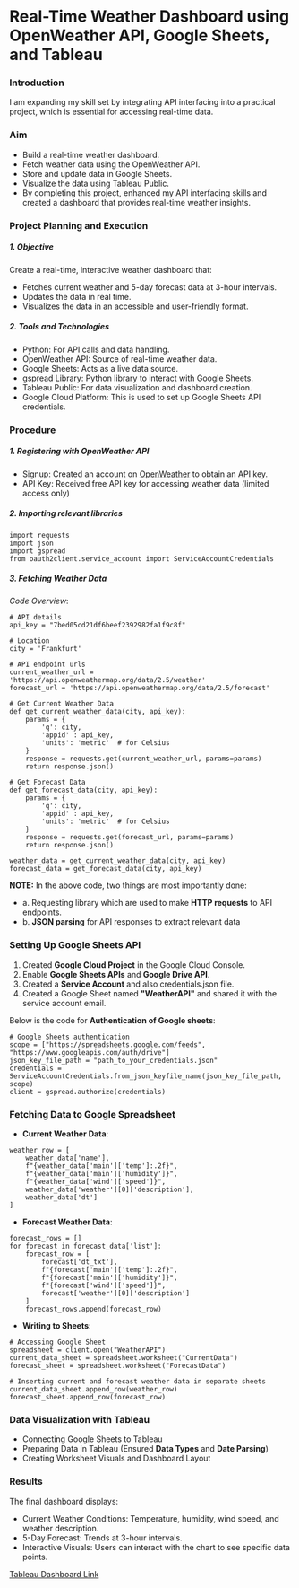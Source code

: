 # Real-Time Weather Dashboard using OpenWeather API, Google Sheets, and Tableau

### Introduction
I am expanding my skill set by integrating API interfacing into a practical project, which is essential for accessing real-time data.

### Aim

- Build a real-time weather dashboard.
- Fetch weather data using the OpenWeather API.
- Store and update data in Google Sheets.
- Visualize the data using Tableau Public.
- By completing this project, enhanced my API interfacing skills and created a dashboard that provides real-time weather insights.

### Project Planning and Execution

##### 1. Objective
Create a real-time, interactive weather dashboard that:

- Fetches current weather and 5-day forecast data at 3-hour intervals.
- Updates the data in real time.
- Visualizes the data in an accessible and user-friendly format.
  
##### 2. Tools and Technologies
- Python: For API calls and data handling.
- OpenWeather API: Source of real-time weather data.
- Google Sheets: Acts as a live data source.
- gspread Library: Python library to interact with Google Sheets.
- Tableau Public: For data visualization and dashboard creation.
- Google Cloud Platform: This is used to set up Google Sheets API credentials.

### Procedure
##### 1. Registering with OpenWeather API
- Signup: Created an account on [OpenWeather](https://openweathermap.org/) to obtain an API key.
- API Key: Received free API key for accessing weather data (limited access only)

##### 2. Importing relevant libraries

```
import requests
import json
import gspread
from oauth2client.service_account import ServiceAccountCredentials
```

##### 3. Fetching Weather Data
*Code Overview*:

```
# API details
api_key = "7bed05cd21df6beef2392982fa1f9c8f"

# Location
city = 'Frankfurt'

# API endpoint urls
current_weather_url = 'https://api.openweathermap.org/data/2.5/weather'
forecast_url = 'https://api.openweathermap.org/data/2.5/forecast'

# Get Current Weather Data
def get_current_weather_data(city, api_key):
    params = {
        'q': city,
        'appid' : api_key,
        'units': 'metric'  # for Celsius
    }
    response = requests.get(current_weather_url, params=params)
    return response.json()

# Get Forecast Data
def get_forecast_data(city, api_key):
    params = {
        'q': city,
        'appid' : api_key,
        'units': 'metric'  # for Celsius
    }
    response = requests.get(forecast_url, params=params)
    return response.json()

weather_data = get_current_weather_data(city, api_key)
forecast_data = get_forecast_data(city, api_key)
```

__NOTE:__ In the above code, two things are most importantly done:
- a. Requesting library which are used to make __HTTP requests__ to API endpoints.
- b. __JSON parsing__ for API responses to extract relevant data

### Setting Up Google Sheets API
1. Created **Google Cloud Project** in the Google Cloud Console.
2. Enable **Google Sheets APIs** and **Google Drive API**.
3. Created a **Service Account** and also credentials.json file.
4. Created a Google Sheet named **"WeatherAPI"** and shared it with the service account email.

Below is the code for **Authentication of Google sheets**:
```
# Google Sheets authentication
scope = ["https://spreadsheets.google.com/feeds", "https://www.googleapis.com/auth/drive"]
json_key_file_path = "path_to_your_credentials.json"
credentials = ServiceAccountCredentials.from_json_keyfile_name(json_key_file_path, scope)
client = gspread.authorize(credentials)
```

### Fetching Data to Google Spreadsheet

- __Current Weather Data__:
```
weather_row = [
    weather_data['name'],
    f"{weather_data['main']['temp']:.2f}",  
    f"{weather_data['main']['humidity']}",   
    f"{weather_data['wind']['speed']}",   
    weather_data['weather'][0]['description'],
    weather_data['dt']
]
```

- __Forecast Weather Data__:
```
forecast_rows = []
for forecast in forecast_data['list']:
    forecast_row = [
        forecast['dt_txt'],
        f"{forecast['main']['temp']:.2f}",   
        f"{forecast['main']['humidity']}",    
        f"{forecast['wind']['speed']}",    
        forecast['weather'][0]['description']
    ]
    forecast_rows.append(forecast_row)
```

- __Writing to Sheets__:
```
# Accessing Google Sheet
spreadsheet = client.open("WeatherAPI")
current_data_sheet = spreadsheet.worksheet("CurrentData")
forecast_sheet = spreadsheet.worksheet("ForecastData")

# Inserting current and forecast weather data in separate sheets
current_data_sheet.append_row(weather_row)
forecast_sheet.append_row(forecast_row)
```

### Data Visualization with Tableau
- Connecting Google Sheets to Tableau
- Preparing Data in Tableau (Ensured **Data Types** and **Date Parsing**)
- Creating Worksheet Visuals and Dashboard Layout

### Results
The final dashboard displays:

- Current Weather Conditions: Temperature, humidity, wind speed, and weather description.
- 5-Day Forecast: Trends at 3-hour intervals.
- Interactive Visuals: Users can interact with the chart to see specific data points.



[Tableau Dashboard Link]()
